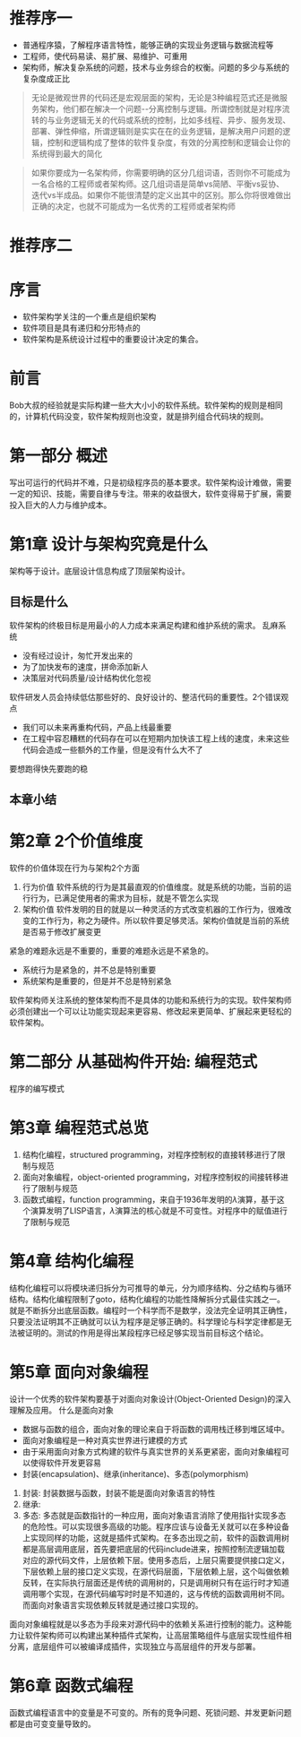 # 推荐序一
- 普通程序猿，了解程序语言特性，能够正确的实现业务逻辑与数据流程等
- 工程师，使代码易读、易扩展、易维护、可重用
- 架构师，解决复杂系统的问题，技术与业务综合的权衡。问题的多少与系统的复杂度成正比

>无论是微观世界的代码还是宏观层面的架构，无论是3种编程范式还是微服务架构，他们都在解决一个问题--分离控制与逻辑。所谓控制就是对程序流转的与业务逻辑无关的代码或系统的控制，比如多线程、异步、服务发现、部署、弹性伸缩，所谓逻辑则是实实在在的业务逻辑，是解决用户问题的逻辑，控制和逻辑构成了整体的软件复杂度，有效的分离控制和逻辑会让你的系统得到最大的简化

>如果你要成为一名架构师，你需要明确的区分几组词语，否则你不可能成为一名合格的工程师或者架构师。这几组词语是简单vs简陋、平衡vs妥协、迭代vs半成品。如果你不能很清楚的定义出其中的区别。那么你将很难做出正确的决定，也就不可能成为一名优秀的工程师或者架构师

# 推荐序二
# 序言
- 软件架构学关注的一个重点是组织架构
- 软件项目是具有递归和分形特点的
- 软件架构是系统设计过程中的重要设计决定的集合。
# 前言
Bob大叔的经验就是实际构建一些大大小小的软件系统。软件架构的规则是相同的，计算机代码没变，软件架构规则也没变，就是排列组合代码块的规则。

# 第一部分 概述
写出可运行的代码并不难，只是初级程序员的基本要求。软件架构设计难做，需要一定的知识、技能，需要自律与专注。带来的收益很大，软件变得易于扩展，需要投入巨大的人力与维护成本。
# 第1章 设计与架构究竟是什么
架构等于设计。底层设计信息构成了顶层架构设计。
## 目标是什么
软件架构的终极目标是用最小的人力成本来满足构建和维护系统的需求。
乱麻系统
- 没有经过设计，匆忙开发出来的
- 为了加快发布的速度，拼命添加新人
- 决策层对代码质量/设计结构优化忽视

软件研发人员会持续低估那些好的、良好设计的、整洁代码的重要性。2个错误观点
- 我们可以未来再重构代码，产品上线最重要
- 在工程中容忍糟糕的代码存在可以在短期内加快该工程上线的速度，未来这些代码会造成一些额外的工作量，但是没有什么大不了

要想跑得快先要跑的稳
## 本章小结
# 第2章 2个价值维度
软件的价值体现在行为与架构2个方面
1. 行为价值
软件系统的行为是其最直观的价值维度。就是系统的功能，当前的运行行为，已满足使用者的需求为目标，就是不管怎么实现
2. 架构价值
软件发明的目的就是以一种灵活的方式改变机器的工作行为，很难改变的工作行为，称之为硬件。所以软件要足够灵活。架构价值就是当前的系统是否易于修改扩展变更

紧急的难题永远是不重要的，重要的难题永远是不紧急的。
- 系统行为是紧急的，并不总是特别重要
- 系统架构是重要的，但是并不总是特别紧急

软件架构师关注系统的整体架构而不是具体的功能和系统行为的实现。软件架构师必须创建出一个可以让功能实现起来更容易、修改起来更简单、扩展起来更轻松的软件架构。

# 第二部分 从基础构件开始: 编程范式
程序的编写模式
# 第3章 编程范式总览
1. 结构化编程，structured programming，对程序控制权的直接转移进行了限制与规范
2. 面向对象编程，object-oriented programming，对程序控制权的间接转移进行了限制与规范
3. 函数式编程，function programming，来自于1936年发明的$\lambda$演算，基于这个演算发明了LISP语言，$\lambda$演算法的核心就是不可变性。对程序中的赋值进行了限制与规范

# 第4章 结构化编程
结构化编程可以将模块递归拆分为可推导的单元，分为顺序结构、分之结构与循环结构。结构化编程限制了goto，结构化编程的功能性降解拆分式最佳实践之一。就是不断拆分出底层函数。编程时一个科学而不是数学，没法完全证明其正确性，只要没法证明其不正确就可以认为程序是足够正确的。科学理论与科学定律都是无法被证明的。测试的作用是得出某段程序已经足够实现当前目标这个结论。
# 第5章 面向对象编程
设计一个优秀的软件架构要基于对面向对象设计(Object-Oriented Design)的深入理解及应用。
什么是面向对象
- 数据与函数的组合，面向对象的理论来自于将函数的调用栈迁移到堆区域中。
- 面向对象编程是一种对真实世界进行建模的方式
- 由于采用面向对象方式构建的软件与真实世界的关系更紧密，面向对象编程可以使得软件开发更容易
- 封装(encapsulation)、继承(inheritance)、多态(polymorphism)

1. 封装: 封装数据与函数，封装不能是面向对象语言的特性
2. 继承: 
3. 多态: 多态就是函数指针的一种应用，面向对象语言消除了使用指针实现多态的危险性。可以实现很多高级的功能。程序应该与设备无关就可以在多种设备上实现同样的功能，这就是插件式架构。在多态出现之前，软件的函数调用树都是高层调用底层，首先要把底层的代码include进来，按照控制流逻辑加载对应的源代码文件，上层依赖下层。使用多态后，上层只需要提供接口定义，下层依赖上层的接口定义实现，在源代码层面，下层依赖上层，这个叫做依赖反转，在实际执行层面还是传统的调用树的，只是调用树只有在运行时才知道调用哪个实现，在源代码编写时时是不知道的，这与传统的函数调用树不同。而面向对象语言实现依赖反转就是通过接口实现的。

面向对象编程就是以多态为手段来对源代码中的依赖关系进行控制的能力。这种能力让软件架构师可以构建出某种插件式架构，让高层策略组件与底层实现性组件相分离，底层组件可以被编译成插件，实现独立与高层组件的开发与部署。
# 第6章 函数式编程
函数式编程语言中的变量是不可变的。所有的竞争问题、死锁问题、并发更新问题都是由可变变量导致的。



